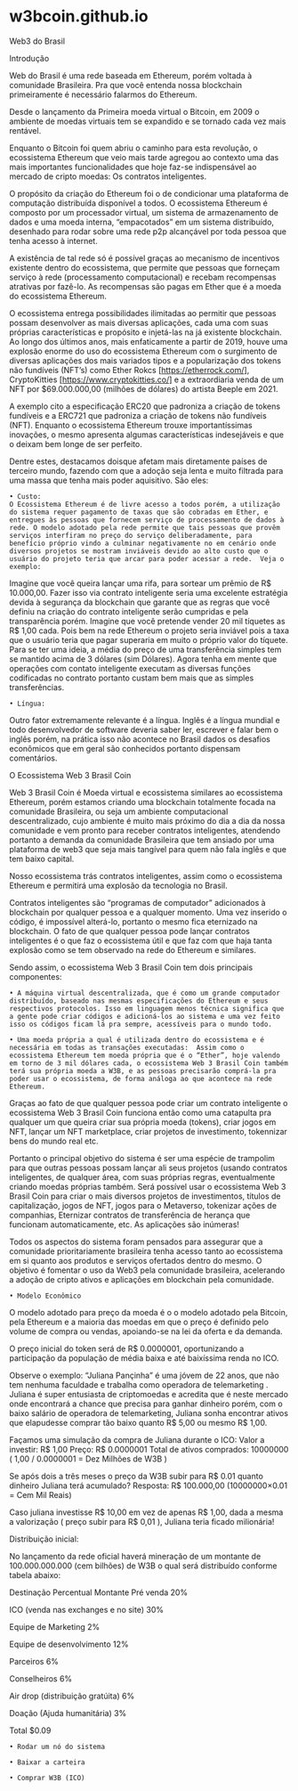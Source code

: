 # w3bcoin.github.io




Web3 do Brasil



Introdução

Web do Brasil é uma rede baseada em Ethereum, porém voltada à comunidade Brasileira. Pra que você entenda nossa blockchain primeiramente é necessário falarmos do Ethereum.

Desde o lançamento da Primeira moeda virtual o Bitcoin, em 2009 o ambiente de moedas virtuais tem se expandido e se tornado cada vez mais rentável.

Enquanto o Bitcoin foi quem abriu o caminho para esta revolução, o ecossistema Ethereum que veio mais tarde agregou ao contexto uma das mais importantes funcionalidades que hoje faz-se indispensável ao mercado de cripto moedas: Os contratos inteligentes.

O propósito da criação do Ethereum foi o de condicionar uma plataforma de computação distribuída disponível a todos. O ecossistema Ethereum é composto por um processador virtual, um sistema de armazenamento de dados e uma moeda interna, “empacotados” em um sistema distribuído, desenhado para rodar sobre uma rede p2p alcançável por toda pessoa que tenha acesso à internet.

A existência de tal rede só é possível graças ao mecanismo de incentivos existente dentro do ecossistema, que permite que pessoas que forneçam serviço à rede (processamento computacional) e recebam recompensas atrativas por fazê-lo.  As recompensas são pagas em Ether que é a moeda do ecossistema Ethereum.

O ecossistema entrega possibilidades ilimitadas ao permitir que pessoas possam desenvolver as mais diversas aplicações, cada uma com suas próprias características e propósito e injetá-las na já existente blockchain.  Ao longo dos últimos anos, mais enfaticamente a partir de 2019, houve uma explosão enorme do uso do ecossistema Ethereum com o surgimento de diversas aplicações dos mais variados tipos e a popularização dos tokens não fundíveis (NFT’s)  como Ether Rokcs [https://etherrock.com/], CryptoKitties [https://www.cryptokitties.co/] e a extraordiaria venda de um NFT por $69.000.000,00 (milhões de dólares) do artista Beeple em 2021. 

A exemplo cito a especificação ERC20 que padroniza a criação de tokens fundíveis e a ERC721 que padroniza a criação de tokens não fundíveis (NFT). Enquanto o ecossistema Ethereum trouxe importantíssimas inovações, o mesmo apresenta algumas características indesejáveis e que o deixam bem longe de ser perfeito.  

Dentre estes, destacamos doisque afetam mais diretamente países de terceiro mundo, fazendo com que a adoção seja lenta e muito filtrada para uma massa que tenha mais poder aquisitivo. São eles:

    • Custo:
	O Ecossistema Ethereum é de livre acesso a todos porém, a utilização do sistema requer pagamento de taxas que são cobradas em Ether, e entregues às pessoas que fornecem serviço de processamento de dados à rede. O modelo adotado pela rede permite que tais pessoas que provêm serviços interfiram no preço do serviço deliberadamente, para benefício próprio vindo a culminar negativamente no em cenário onde diversos projetos se mostram inviáveis devido ao alto custo que o usuário do projeto teria que arcar para poder acessar a rede.  Veja o exemplo:
Imagine que você queira lançar uma rifa, para sortear um prêmio de R$ 10.000,00. Fazer isso via contrato inteligente seria uma excelente estratégia devida à segurança da blockchain que garante que as regras que você definiu na criação do contrato inteligente serão cumpridas e pela transparência porém. Imagine que você pretende vender 20 mil tíquetes as R$ 1,00 cada. Pois bem na rede Ethereum o projeto seria inviável pois a taxa que o usuário teria que pagar superaria em muito o próprio valor do tíquete. Para se ter uma ideia, a média do preço de uma transferência simples tem se mantido acima de 3 dólares (sim Dólares). Agora tenha em mente que operações com contato inteligente executam as diversas funções codificadas no contrato portanto custam bem mais que as simples transferências. 


    • Língua: 
Outro fator  extremamente relevante é a língua. Inglês é a língua mundial e todo desenvolvedor de software  deveria saber ler, escrever e falar bem o inglês porém, na prática isso não acontece no Brasil dados os desafios econômicos que em geral são conhecidos portanto dispensam comentários.
	

O Ecossistema Web 3 Brasil Coin

Web 3 Brasil Coin é Moeda virtual e ecossistema similares ao ecossistema Ethereum, porém estamos criando uma blockchain totalmente focada na comunidade Brasileira, ou seja um ambiente computacional descentralizado, cujo ambiente é muito mais próximo do dia a dia da nossa comunidade e vem pronto para receber contratos inteligentes, atendendo portanto a demanda da comunidade Brasileira que tem ansiado por uma plataforma de web3 que seja mais tangível para quem não fala inglês e que tem baixo capital.

Nosso ecossistema trás contratos inteligentes,  assim como o ecossistema Ethereum e permitirá uma explosão da tecnologia no Brasil.

Contratos inteligentes são “programas de computador” adicionados à blockchain por qualquer pessoa e a qualquer momento. Uma vez inserido o código, é  impossível alterá-lo, portanto o mesmo fica eternizado na blockchain.  O fato de que qualquer pessoa pode lançar contratos inteligentes é o que faz o ecossistema útil e que faz com que haja tanta explosão como se tem  observado na rede do Ethereum e similares.

 Sendo assim, o ecossistema Web 3 Brasil Coin tem dois principais componentes:

    • A máquina virtual descentralizada, que é como um grande computador distribuído, baseado nas mesmas especificações do Ethereum e seus respectivos protocolos. Isso em linguagem menos técnica significa que a gente pode criar códigos e adicioná-los ao sistema e uma vez feito isso os códigos ficam lá pra sempre, acessíveis para o mundo todo.

    • Uma moeda própria a qual é utilizada dentro do ecossistema e é necessária em todas as transações executadas:  Assim como o ecossistema Ethereum tem moeda própria que é o “Ether”, hoje valendo em torno de 3 mil dólares cada, o ecossistema Web 3 Brasil Coin também  terá sua própria moeda a W3B, e as pessoas precisarão comprá-la pra poder usar o ecossistema, de forma análoga ao que acontece na rede Ethereum.

Graças ao fato de que qualquer pessoa pode criar um contrato inteligente  o ecossistema Web 3 Brasil Coin funciona então como uma catapulta pra qualquer um que queira criar sua própria moeda (tokens), criar jogos em NFT, lançar um NFT marketplace, criar projetos de investimento,  tokennizar bens do mundo real etc.

Portanto o principal objetivo do sistema é ser uma espécie de trampolim para que outras pessoas possam lançar ali seus projetos (usando contratos inteligentes, de qualquer área, com suas próprias regras, eventualmente criando moedas próprias também. Será possível usar o ecossistema  Web 3 Brasil Coin para criar o mais diversos projetos de investimentos, títulos de capitalização, jogos de NFT,  jogos para o Metaverso, tokenizar ações de companhias, Eternizar contratos de transferência de herança que funcionam automaticamente, etc. As aplicações são inúmeras!

Todos os aspectos do sistema foram pensados para assegurar que a comunidade prioritariamente brasileira tenha acesso tanto ao ecossistema em si quanto aos produtos e serviços ofertados dentro do mesmo. O objetivo é fomentar o uso da Web3 pela comunidade brasileira, acelerando a adoção de cripto ativos e aplicações em blockchain pela comunidade.


    • Modelo Econômico
O modelo adotado para preço da moeda é o o modelo adotado pela Bitcoin, pela Ethereum e a maioria das moedas em que o preço é definido pelo volume de compra ou vendas, apoiando-se na lei da oferta e da demanda.

O preço inicial do token será de R$ 0.0000001, oportunizando a participação da população de média baixa e até baixíssima renda no ICO. 

Observe o exemplo:
    “Juliana Pançinha” é uma jóvem de 22 anos, que não tem nenhuma faculdade e trabalha como operadora de telemarketing . Juliana é super entusiasta de criptomoedas e acredita que é neste mercado onde encontrará a chance que precisa para ganhar dinheiro porém, com o baixo salário de operadora de telemarketing, Juliana sonha encontrar ativos que elapudesse comprar tão baixo quanto R$ 5,00 ou mesmo R$ 1,00. 

Façamos uma simulação da compra de Juliana durante o ICO:
Valor a investir: R$ 1,00
Preço:   R$ 0.0000001
Total de ativos  comprados: 10000000 ( 1,00 / 0.0000001 = Dez Milhões de W3B ) 

Se após dois a três meses o preço da W3B subir para R$ 0.01 quanto dinheiro Juliana terá acumulado?
Resposta: R$ 100.000,00 (10000000×0.01 = Cem Mil Reais)

Caso juliana investisse R$ 10,00 em vez de apenas R$ 1,00, dada a mesma a valorização ( preço subir para R$ 0,01 ), Juliana teria ficado milionária!
	
Distribuição inicial:

No lançamento da rede oficial haverá mineração de um montante de 100.000.000.000 (cem bilhões) de W3B o qual será  distribuído conforme tabela abaixo:



Destinação
Percentual
Montante
Pré venda
20%

ICO (venda nas exchanges e no site)
30%

Equipe de Marketing
2%

Equipe de desenvolvimento
12%

Parceiros 
6%

Conselheiros
6%

Air drop (distribuição gratúita)
6%

Doação (Ajuda humanitária)
3%

Total
$0.09



    • Rodar um nó do sistema

    • Baixar a carteira

    • Comprar W3B (ICO)
